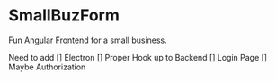 # SmallBuzForm
Fun Angular Frontend for a small business.

Need to add 
[] Electron
[] Proper Hook up to Backend
[] Login Page
[] Maybe Authorization

